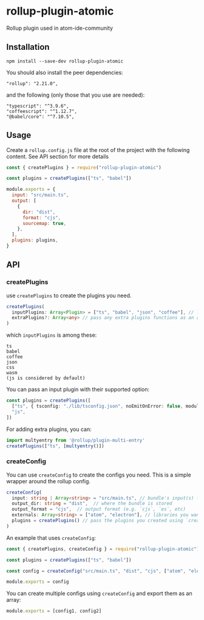 # rollup-plugin-atomic

Rollup plugin used in atom-ide-community

## Installation

```
npm install --save-dev rollup-plugin-atomic
```

You should also install the peer dependencies:

```
"rollup": "2.21.0",
```

and the following (only those that you use are needed):

```
"typescript": "^3.9.6",
"coffeescript": "^1.12.7",
"@babel/core": "^7.10.5",
```

## Usage

Create a `rollup.config.js` file at the root of the project with the following content. See API section for more details

```js
const { createPlugins } = require("rollup-plugin-atomic")

const plugins = createPlugins(["ts", "babel"])

module.exports = {
  input: "src/main.ts",
  output: [
    {
      dir: "dist",
      format: "cjs",
      sourcemap: true,
    },
  ],
  plugins: plugins,
}
```

## API

### createPlugins

use `createPlugins` to create the plugins you need.

```ts
createPlugins(
  inputPlugins: Array<Plugin> = ["ts", "babel", "json", "coffee"], // languages/plugins you use
  extraPlugins?: Array<any>	// pass any extra plugins functions as an array like `[multientry()]`
)
```

which `inputPlugins` is among these:

```
ts
babel
coffee
json
css
wasm
(js is considered by default)
```

You can pass an input plugin with their supported option:

```ts
const plugins = createPlugins([
  ["ts", { tsconfig: "./lib/tsconfig.json", noEmitOnError: false, module: "ESNext" }],
  "js",
])
```

For adding extra plugins, you can:

```ts
import multyentry from '@rollup/plugin-multi-entry'
createPlugins(["ts", [multyentry()])
```

### createConfig

You can use `createConfig` to create the configs you need. This is a simple wrapper around the rollup config.

```ts
createConfig(
  input: string | Array<string> = "src/main.ts", // bundle's input(s) file(s)
  output_dir: string = "dist",	// where the bundle is stored
  output_format = "cjs",  // output format (e.g. `cjs`, `es`, etc)
  externals: Array<string> = ["atom", "electron"], // libraries you want to be external
  plugins = createPlugins() // pass the plugins you created using `createPlugins()`
)
```

An example that uses `createConfig`:

```js
const { createPlugins, createConfig } = require("rollup-plugin-atomic")

const plugins = createPlugins(["ts", "babel"])

const config = createConfig("src/main.ts", "dist", "cjs", ["atom", "electron", "node-pty-prebuilt-multiarch"], plugins)

module.exports = config
```

You can create multiple configs using `createConfig` and export them as an array:

```js
module.exports = [config1, config2]
```

